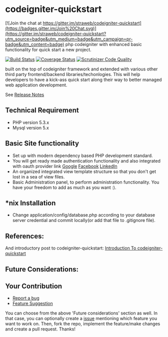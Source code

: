 # codeigniter-quickstart

[![Join the chat at https://gitter.im/straweb/codeigniter-quickstart](https://badges.gitter.im/Join%20Chat.svg)](https://gitter.im/straweb/codeigniter-quickstart?utm_source=badge&utm_medium=badge&utm_campaign=pr-badge&utm_content=badge)
php codeigniter with enhanced basic functionality for quick start a new project.

[![Build Status](https://travis-ci.org/straweb/codeigniter-quickstart.svg)](https://travis-ci.org/straweb/codeigniter-quickstart)
[![Coverage Status](https://coveralls.io/repos/straweb/codeigniter-quickstart/badge.svg)](https://coveralls.io/r/straweb/codeigniter-quickstart)
[![Scrutinizer Code Quality](https://scrutinizer-ci.com/g/straweb/codeigniter-quickstart/badges/quality-score.png?b=master)](https://scrutinizer-ci.com/g/straweb/codeigniter-quickstart/?branch=master)

built on the top of codeigniter framework and extended with various other third party frontend/backend libraries/techonlogies. 
This will help developers to have a kick-ass quick start along their way to better managed web application development.

See [Release Notes](https://github.com/straweb/codeigniter-quickstart/wiki/Release-Note)


Technical Requirement
---------------------
- PHP version 5.3.x
- Mysql version 5.x


Basic Site functionality
-------------------
- Set up with modern dependency based PHP development standard.
- You will get ready made authentication functionality and also integrated with oauth provider link 
		[Google](http://google.com )
		[Facebook](http://facebook.com )
		[LinkedIn](http://linkedin.com)
- An organized integrated view template structure so that you don't get lost in a sea of view files.
- Basic Administration panel, to perform administration functionality. You have your freedom to add as much as you want :).


*nix Installation
-------------------
- Change application/config/database.php according to your database server credential and commit locally(or add that file to .gitignore file).


References:
----------
And introductory post to codeigniter-quickstart: [Introduction To codeigniter-quickstart](https://github.com/straweb/codeigniter-quickstart )


Future Considerations:
----------------------



Your Contribution
-------------------

- [Report a bug](https://github.com/straweb/codeigniter-quickstart/labels/bug)
- [Feature Suggestion](https://github.com/straweb/codeigniter-quickstart/labels/enhancement)

You can choose from the above 'Future considerations' section as well. In that case, you can optionally create a [issue](https://github.com/straweb/codeigniter-quickstart/issues) mentioning which feature you want to work on. Then, fork the repo, implement the feature/make changes and create a pull request. Thanks!






